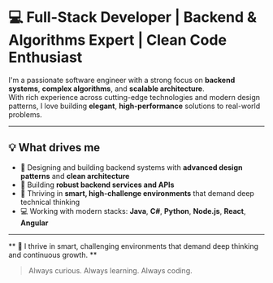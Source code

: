 # 💻 Full-Stack Developer | Backend & Algorithms Expert | Clean Code Enthusiast

I'm a passionate software engineer with a strong focus on **backend systems**, **complex algorithms**, and **scalable architecture**.  
With rich experience across cutting-edge technologies and modern design patterns, I love building **elegant**, **high-performance** solutions to real-world problems.

---

## 💡 What drives me

- 🧠 Designing and building backend systems with **advanced design patterns** and **clean architecture**
- 🔧 Building **robust backend services and APIs**
- 🚀 Thriving in **smart, high-challenge environments** that demand deep technical thinking
- 💻 Working with modern stacks: **Java**, **C#**, **Python**, **Node.js**, **React**, **Angular**

---

** 🌟 I thrive in smart, challenging environments that demand deep thinking and continuous growth. **



> Always curious. Always learning. Always coding.
